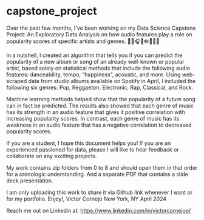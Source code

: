 # capstone_project

Over the past few months, I've been working on my Data Science Capstone Project: An Exploratory Data Analysis on how audio features play a role on popularity scores of specific artists and genres. 🎸🎵🎧🎶🪗🧑🏻‍💻

In a nutshell, I created an algorithm that tells you if you can predict the popularity of a new album or song of an already well-known or popular artist, based solely on statistical methods that include the following audio features: danceability, tempo, “happiness”, acoustic, and more.
Using web-scraped data from studio albums available on Spotify in April, I included the following six genres: Pop, Reggaeton, Electronic, Rap, Classical, and Rock. 

Machine learning methods helped show that the popularity of a future song can in fact be predicted. The results also showed that each genre of music has its strength in an audio feature that gives it positive correlation with increasing popularity scores. In contrast, each genre of music has its weakness in an audio feature that has a negative correlation to decreased popularity scores.

If you are a student, I hope this document helps you! If you are an experienced passioned for data, please I will like to hear feedback or collaborate on any exciting projects.

My work contains zip folders from 0 to 8 and should open them in that order for a cronologic understanding. And a separate PDF that contains a slide deck presentation.

I am only uploading this work to share it via Github link whenever I want or for my portfolio.
Enjoy!, Victor Cornejo New York, NY April 2024

Reach me out on Linkedin at: https://www.linkedin.com/in/victorcornejoo/

